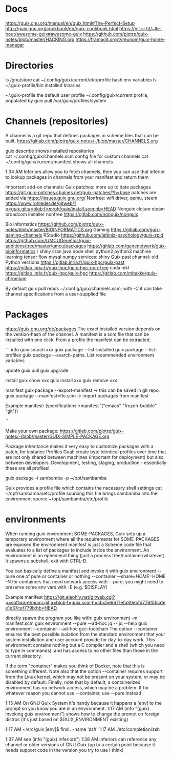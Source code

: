 # Docs
https://guix.gnu.org/manual/en/guix.html#The-Perfect-Setup
http://guix.gnu.org/cookbook/en/guix-cookbook.html
https://git.sr.ht/~lle-bout/awesome-guix#awesome-guix
https://github.com/pjotrp/guix-notes/blob/master/HACKING.org
https://framagit.org/tyreunom/guix-home-manager





# Directories
ls /gnu/store
cat  ~/.config/guix/current/etc/profile       bash env variables
ls  ~/.guix-profile/bin                              installed binaries

~/.guix-profile                    the default user profile
~/.config/guix/current         profile, populated by guix pull
/var/guix/profiles/system

# Channels (repositories)
A channel is a git repo that defines packages in scheme files that can be built.
https://gitlab.com/pjotrp/guix-notes/-/blob/master/CHANNELS.org

guix describe                shows installed repositories  
cat  ~/.config/guix/channels.scm             config file for custom channels
cat  ~/.config/guix/current/manifest         shows all channels

1:34 AM <dftxbs3e> Inferiors allow you to fetch channels, then you can use that inferior to lookup packages in channels from your manifest and return them

Important add-on channels:
Guix patches: more up to date packages https://git.guix-patches.cbaines.net/guix-patches/?h=base patches are added via https://issues.guix.gnu.org/
Nonfree: wifi driver, qemu, steem https://www.rohleder.de/gitweb/?p=guix.git;a=blob;f=mroh/guix/install.scm;hb=HEAD
Nonguix clojure steam broadcom installer nonfree https://gitlab.com/nonguix/nonguix

Bio informatics https://github.com/pjotrp/guix-notes/blob/master/BIOINFORMATICS.org
Gaming https://gitlab.com/guix-gaming-channels
RStudio https://github.com/leibniz-psychology/guix-zpid
https://github.com/UMCUGenetics/guix-additions/tree/master/umcu/packages
https://gitlab.com/genenetwork/guix-bioinformatics r shiny cran java node shell python2 python3 machine learning tensor flow mysql numpy services: shiny
Guix past channel: old Python versions https://gitlab.inria.fr/guix-hpc/guix-past
https://gitlab.inria.fr/guix-hpc/guix-hpc-non-free cuda mkl 
https://gitlab.inria.fr/guix-hpc/guix-hpc
https://gitlab.com/mbakke/guix-chromium



By default guix pull
reads ~/.config/guix/channels.scm; with -C it can take channel specifications from a user-supplied file 

# Packages
https://guix.gnu.org/de/packages
The exact installed version depends on the version-hash of the channel.
A manifest is a scm file that can be installed with one click. From a profile the manifest can be extracted.

´´´
info
guix search xxx
guix package --list-installed
guix package --list-profiles
guix package --search-paths. List recommended environment variables

update
guix pull
guix upgrade

install
guix show xxx
guix install xxx
guix remove xxx

manifest
guix package --export-manifest     → this can be saved in git repo.
guix package --manifest=flo.scm       -> import packages from manifest

Example manifest:
(specifications->manifest '("emacs" "frozen-bubble" "git"))

´´´

Make your own package:
https://gitlab.com/pjotrp/guix-notes/-/blob/master/GUIX-SIMPLE-PACKAGE.org

Package inheritance makes it very easy to customize packages with a patch, for instance
Profiles
Goal: create byte identical profiles over time that are not only shared between machines (important for deployment) but also between developers. Development, testing, staging, production - essentially these are all profiles!

guix package -i sambamba -p ~/opt/sambamba

Guix provides a profile file which contains the necessary shell settings
cat ~/opt/sambamba/etc/profile
sourcing this file brings sambamba into the environment
source ~/opt/sambamba/etc/profile

# environments
When running guix environment SOME-PACKAGES, Guix sets up a temporary environment where all the requirements for SOME-PACKAGES are exposed the environment manifest is just a Scheme code file that evaluates to a list of packages to include inside the environment. An environment is an ephemeral thing (just a process tree/container/whatever).  It spawns a subshell, exit with CTRL-D.

You can basically define a manifest and invoke it with 
guix environment --pure                         one of pure or container or nothing
                            --container
                            --share=$HOME=$HOME
                            -N                                            for containers that need network access
with --pure, you might need to preserve some env vars with -E (e.g. $DISPLAY)

Example manifest https://git.elephly.net/gitweb.cgi?p=software/mumi.git;a=blob;f=guix.scm;h=cbc5e6671efa30ebfd776f5fca1ee1e37cef779b;hb=HEAD

directly spawn the program you like with: 
guix environment -m manifest.scm
guix environment --pure        --ad-hoc jq -- jq --help
guix environment --container --ad-hoc gcc-toolchain
The option --container ensures the best possible isolation from the standard environment that your system installation and user account provide for day-to-day work. This environment contains nothing but a C compiler and a shell (which you need to type in commands), and has access to no other files than those in the current directory.

If the term "container" makes you think of Docker, note that this is something different. Note also that the option --container requires support from the Linux kernel, which may not be present on your system, or may be disabled by default. Finally, note that by default, a containerized environment has no network access, which may be a problem. If for whatever reason you cannot use --container, use --pure instead

1:15 AM <dftxbs3e> On GNU Guix System it's handy because it happens a [env] to the prompt so you know you are in an environment.
1:17 AM <terpri> (info "(guix) Invoking guix environment") shows how to change the prompt on foreign distros (it's just based on $GUIX_ENVIRONMENT existing)

1:17 AM <dftxbs3e> ~/src/guix [env]$ find . -name '*zsh*'
1:17 AM <dftxbs3e> ./etc/completion/zsh

1:37 AM <terpri> see (info "(guix) Inferiors")
1:38 AM <dftxbs3e> inferiors can reference any channel or older versions of GNU Guix (up to a certain point because it needs support code in the version you try to use I think)


